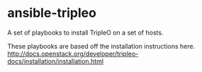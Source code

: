 # ansible-tripleo
A set of playbooks to install TripleO on a set of hosts.

These playbooks are based off the installation instructions here.
http://docs.openstack.org/developer/tripleo-docs/installation/installation.html
